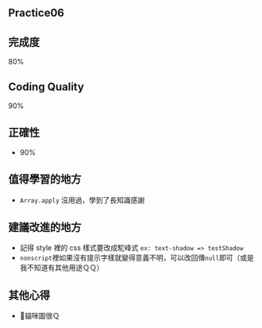 ## Practice06
## 完成度
80%
## Coding Quality
90%

## 正確性
* 90%

## 值得學習的地方
* `Array.apply` 沒用過，學到了長知識感謝

## 建議改進的地方
* 記得 style 裡的 css 樣式要改成駝峰式 `ex: text-shadow => testShadow`
* `nonscript`裡如果沒有提示字樣就變得意義不明，可以改回傳`null`即可（或是我不知道有其他用途ＱＱ）


## 其他心得
* 貓咪圖很Ｑ